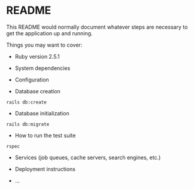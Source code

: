 # README

This README would normally document whatever steps are necessary to get the
application up and running.

Things you may want to cover:

* Ruby version 2.5.1

* System dependencies

* Configuration

* Database creation
```
rails db:create
```
* Database initialization
```
rails db:migrate
```
* How to run the test suite
```
rspec
```
* Services (job queues, cache servers, search engines, etc.)

* Deployment instructions

* ...
